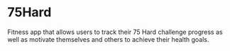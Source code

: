# 75Hard
Fitness app that allows users to track their 75 Hard challenge progress as well as motivate themselves and others to achieve their health goals.

